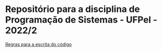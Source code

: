 # Repositório para a disciplina de Programação de Sistemas - UFPel - 2022/2

[Regras para a escrita do código](../main/misc/Regras-de-escrita.MD)
